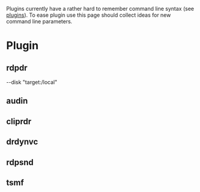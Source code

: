 Plugins currently have a rather hard to remember command line syntax (see [plugins](https://github.com/FreeRDP/FreeRDP/wiki/Plugins)). 
To ease plugin use this page should collect ideas for new command line parameters.

# Plugin
## rdpdr
--disk "target:/local"
## audin
## cliprdr
## drdynvc
## rdpsnd
## tsmf